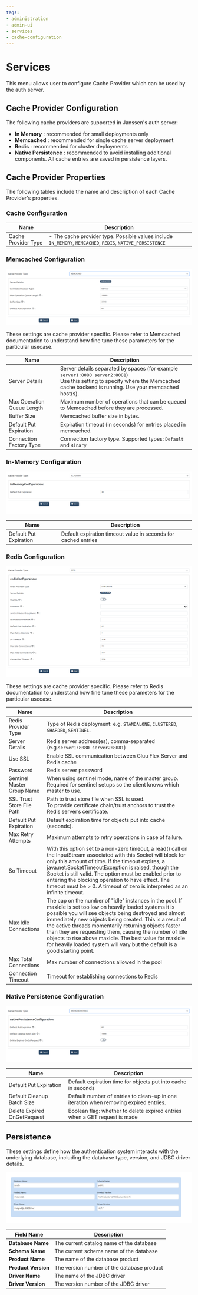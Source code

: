 ```yaml
---
tags:
- administration
- admin-ui
- services
- cache-configuration
---
```

# Services

This menu allows user to configure Cache Provider which can be used by the auth server.

## Cache Provider Configuration

The following cache providers are supported in Janssen's auth server:

- **In Memory** : recommended for small deployments only
- **Memcached** : recommended for single cache server deployment
- **Redis** : recommended for cluster deployments
- **Native Persistence** : recommended to avoid installing additional components. All cache entries are saved in persistence layers.

## Cache Provider Properties

The following tables include the name and description of each Cache Provider's properties.

### Cache Configuration

|Name|Description|
|----|-----------|
|Cache Provider Type| - The cache provider type. Possible values include `IN_MEMORY`, `MEMCACHED`, `REDIS`, `NATIVE_PERSISTENCE` |

### Memcached Configuration

![image](../../assets/admin-ui/admin-ui-Memcached.png)

These settings are cache provider specific. Please refer to Memcached documentation
to understand how fine tune these parameters for the particular usecase.

|Name|Description|
|----|-----------|
|Server Details| Server details separated by spaces (for example `server1:8080 server2:8081`) <br> Use this setting to specify where the Memcached cache backend is running. Use your memcached host(s). |
|Max Operation Queue Length| Maximum number of operations that can be queued to Memcached before they are processed.|
|Buffer Size| Memcached buffer size in bytes.|
|Default Put Expiration| Expiration timeout (in seconds) for entries placed in memcached.|
|Connection Factory Type| Connection factory type.  Supported types: `Default` and `Binary`|

### In-Memory Configuration

![image](../../assets/admin-ui/admin-ui-inMemory.png)

|Name|Description|
|----|-----------|
|Default Put Expiration| Default expiration timeout value in seconds for cached entries|

### Redis Configuration

![image](../../assets/admin-ui/admin-ui-redisConfiguration.png)

These settings are cache provider specific. Please refer to Redis documentation
to understand how fine tune these parameters for the particular usecase.

|Name|Description|
|----|-----------|
|Redis Provider Type| Type of Redis deployment: e.g. `STANDALONE`, `CLUSTERED`, `SHARDED`, `SENTINEL`.|
|Server Details| Redis server address(es), comma‑separated (e.g.`server1:8080 server2:8081`) |
|Use SSL| Enable SSL communication between Gluu Flex Server and Redis cache  |
Password| Redis server password |
|Sentinel Master Group Name| When using sentinel mode, name of the master group. <br> Required for sentinel setups so the client knows which master to use.|
|SSL Trust Store File Path| Path to trust store file when SSL is used.<br> To provide certificate chain/trust anchors to trust the Redis server’s certificate.|
|Default Put Expiration| Default expiration time for objects put into cache (seconds).|
|Max Retry Attempts| Maximum attempts to retry operations in case of failure.|   
|So Timeout| With this option set to a non-zero timeout, a read() call on the InputStream associated with this Socket will block for only this amount of time. If the timeout expires, a java.net.SocketTimeoutException is raised, though the Socket is still valid. The option must be enabled prior to entering the blocking operation to have effect. The timeout must be > 0. A timeout of zero is interpreted as an infinite timeout.|
|Max Idle Connections| The cap on the number of \"idle\" instances in the pool. If maxIdle is set too low on heavily loaded systems it is possible you will see objects being destroyed and almost immediately new objects being created. This is a result of the active threads momentarily returning objects faster than they are requesting them, causing the number of idle objects to rise above maxIdle. The best value for maxIdle for heavily loaded system will vary but the default is a good starting point.|
|Max Total Connections| Max number of connections allowed in the pool|
|Connection Timeout| Timeout for establishing connections to Redis|

### Native Persistence Configuration

![image](../../assets/admin-ui/admin-ui-nativePersistence.png)

|Name|Description|
|----|-----------|  
|Default Put Expiration| Default expiration time for objects put into cache in seconds| 
|Default Cleanup Batch Size| Default number of entries to clean-up in one iteration when removing expired entries.|
|Delete Expired OnGetRequest| Boolean flag: whether to delete expired entries when a GET request is made|




## Persistence

These settings define how the authentication system interacts with the underlying database, including the database type, version, and JDBC driver details.


![image](../../assets/admin-ui/admin-ui-persistence.png)

| Field Name          | Description                                | 
| ------------------- | ------------------------------------------ |
| **Database Name**   | The current catalog name of the database   |
| **Schema Name**     | The current schema name of the database    |
| **Product Name**    | The name of the database product           |
| **Product Version** | The version number of the database product |
| **Driver Name**     | The name of the JDBC driver                |
| **Driver Version**  | The version number of the JDBC driver      |


